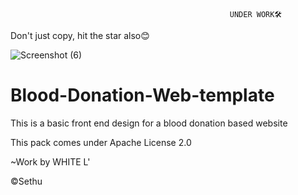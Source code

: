                                                     UNDER WORK🛠
Don't just copy, hit the star also😊

![Screenshot (6)](https://user-images.githubusercontent.com/118425907/221409916-a24bff30-05b3-499e-bf75-4a0fa2d010c8.png)




# Blood-Donation-Web-template
This is a basic front end design for a blood donation based website

This pack comes under Apache License 2.0  

~Work by WHITE L'
  
  ©Sethu


